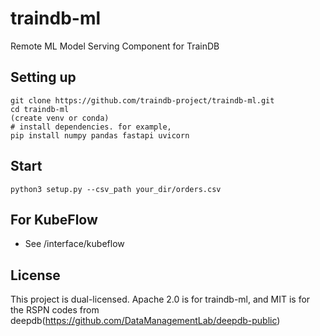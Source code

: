 # traindb-ml
Remote ML Model Serving Component for TrainDB

## Setting up
```
git clone https://github.com/traindb-project/traindb-ml.git
cd traindb-ml
(create venv or conda)
# install dependencies. for example,
pip install numpy pandas fastapi uvicorn
```
## Start
```
python3 setup.py --csv_path your_dir/orders.csv
```

## For KubeFlow
- See /interface/kubeflow

## License
This project is dual-licensed. Apache 2.0 is for traindb-ml, and MIT is for the RSPN codes from deepdb(https://github.com/DataManagementLab/deepdb-public)
